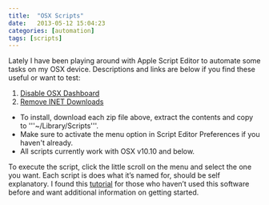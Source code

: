 ```yaml
---
title:  "OSX Scripts"
date:   2013-05-12 15:04:23
categories: [automation]
tags: [scripts]
---
```

Lately I have been playing around with Apple Script Editor to automate some tasks on my OSX device.  Descriptions and links are below if you find these useful or want to test:

1. [Disable OSX Dashboard](https://www.icloud.com/iclouddrive/0jdeAQoMJQ7fZiAPDcMOCcuuQ#Disable_OSX_Dashboard.zip)
2. [Remove INET Downloads](https://www.icloud.com/iclouddrive/0xUrrbovJnPg7ScccktIOq2eA#Remove_INET_Downloads.zip)

* To install, download each zip file above, extract the contents and copy to '''~/Library/Scripts'''.
* Make sure to activate the menu option in Script Editor Preferences if you haven't already.
* All scripts currently work with OSX v10.10 and below.  

To execute the script, click the little scroll on the menu and select the one you want.  Each script is does what it’s named for, should be self explanatory.  I found this [tutorial](https://macosxautomation.com/applescript/firsttutorial/02.html) for those who haven’t used this software before and want additional information on getting started.
